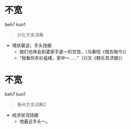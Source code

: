 # 不宽
beh7 kun1
> 兴化方言词典
- 境状窘迫，手头拮据
  - 她们也体会到婆家手底～的甘苦。（马春阳《借古喻今》）
  - “我看你衣衫褴褛，家中～……”（兴文《韩乐吾济银》）

# 不宽
beh7 kun1
> 泰州方言词典2
- 经济状况拮据
  - 他最近手头～。
